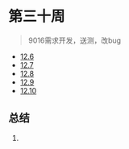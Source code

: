 # 第三十周

> 9016需求开发，送测，改bug

- [12.6](12.6.md)
- [12.7](12.7.md)
- [12.8](12.8.md)
- [12.9](12.9.md)
- [12.10](12.10.md)

## 总结

1. 

